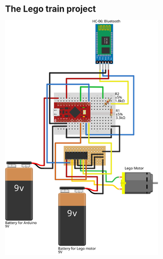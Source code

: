 # The Lego train project


![Diagram of electronics](https://raw.githubusercontent.com/ollihei/train/master/Documentation/ElectronicsDiagram.svg)
